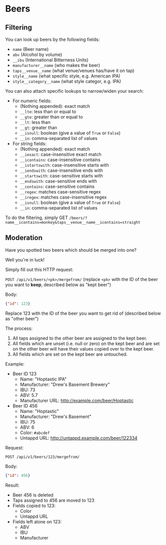 # Beers

## Filtering

You can look up beers by the following fields:

- `name` (Beer name)
- `abv` (Alcohol by volume)
- `__ibu` (International Bitterness Units)
- `manufacturer__name` (who makes the beer)
- `taps__venue__name` (what venue/venues has/have it on tap)
- `style__name` (what specific style, e.g. American IPA)
- `style__category__name` (what style categor, e.g. IPA)

You can also attach specific lookups to narrow/widen your search:

- For numeric fields:
   - (Nothing appended): exact match
   - `__lte`: less than or equal to
   - `__gte`: greater than or equal to
   - `__lt`: less than
   - `__gt`: greater than
   - `__isnull`: boolean (give a value of `True` or `False`)
   - `__in`: comma-separated list of values
- For string fields:
   - (Nothing appended): exact match
   - `__iexact`: case-insensitive exact match
   - `__icontains`: case-insensitive contains
   - `__istartswith`: case-insensitive starts with
   - `__iendswith`: case-insensitive ends with
   - `__startswith`: case-sensitive starts with
   - `__endswith`: case-sensitive ends with
   - `__contains`: case-sensitive contains
   - `__regex`: matches case-sensitive regex
   - `__iregex`: matches case-insensitive regex
   - `__isnull`: boolean (give a value of `True` or `False`)
   - `__in`: comma-separated list of values


To do the filtering, simply GET
`/beers/?name__icontains=monkey&taps__venue__name__icontains=straight`


## Moderation

Have you spotted two beers which should be merged into one?

Well you're in luck!

Simply fill out this HTTP request:

`POST /api/v1/beers/<pk>/mergefrom/` (replace `<pk>` with the ID of the beer
you want to **keep**, described below as "kept beer")

Body:

```json
{"id": 123}
```

Replace 123 with the ID of the beer you want to get rid of (described below as
"other beer")

The process:

1. All taps assigned to the other beer are assigned to the kept beer.
2. All fields which are unset (i.e. null or zero) on the kept beer and are
   set on the other beer will have their values copied over to the kept beer.
3. All fields which are set on the kept beer are untouched.

Example:

- Beer ID 123
   - Name: "Hoptastic IPA"
   - Manufacturer: "Drew's Basement Brewery"
   - IBU: 73
   - ABV: 5.7
   - Manufacturer URL: http://example.com/beer/Hoptastic
- Beer ID 456
   - Name: "Hoptastic"
   - Manufacturer: "Drew's Basement"
   - IBU: 75
   - ABV: 6
   - Color: `#abcdef`
   - Untappd URL: http://untappd.example.com/beer/122334

Request:

`POST /api/v1/beers/123/mergefrom/`

Body:
```json
{"id": 456}
```

Result:

- Beer 456 is deleted
- Taps assigned to 456 are moved to 123
- Fields copied to 123:
   - Color
   - Untappd URL
- Fields left alone on 123:
   - ABV
   - IBU
   - Manufacturer
